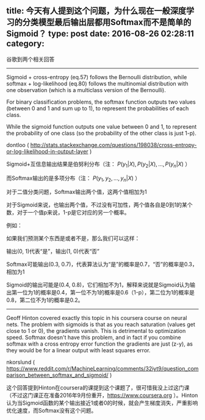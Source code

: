 title: 今天有人提到这个问题，为什么现在一般深度学习的分类模型最后输出层都用Softmax而不是简单的Sigmoid？
type: post
date: 2016-08-26 02:28:11
category: 
---


谷歌到两个相关回答

---

Sigmoid + cross-entropy (eq.57) follows the Bernoulli distribution, while softmax + log-likelihood (eq.80) follows the multinomial distribution with one observation (which is a multiclass version of the Bernoulli).

For binary classification problems, the softmax function outputs two values (between 0 and 1 and sum up to 1), to represent the probabilities of each class.

While the sigmoid function outputs one value between 0 and 1, to represent the probability of one class (so the probability of the other class is just 1-p).

dontloo ( http://stats.stackexchange.com/questions/198038/cross-entropy-or-log-likelihood-in-output-layer )

Sigmoid+互信息输出结果是伯努利分布（注： $P(y_1|X), P(y_2|X),...,P(y_n|X)$ ）

而Softmax输出的是多项分布（注： $P(y_1, y_2,...,y_n|X)$ ）

对于二值分类问题，Softmax输出两个值，这两个值相加为1

对于Sigmoid来说，也输出两个值，不过没有可加性，两个值各自是0到1的某个数，对于一个值p来说，1-p是它对应的另一个概率。

例如：

如果我们预测某个东西是或者不是，那么我们可以这样：

输出(0, 1)代表“是”，输出(1, 0)代表“否”

Softmax可能输出(0.3, 0.7)，代表算法认为“是”的概率是0.7，“否”的概率是0.3，相加为1

Sigmoid的输出可能是(0.4, 0.8)，它们相加不为1，解释来说就是Sigmoid认为输出第一位为1的概率是0.4，第一位不为1的概率是0.6（1-p），第二位为1的概率是0.8，第二位不为1的概率是0.2。

---

Geoff Hinton covered exactly this topic in his coursera course on neural nets. The problem with sigmoids is that as you reach saturation (values get close to 1 or 0), the gradients vanish. This is detrimental to optimization speed. Softmax doesn't have this problem, and in fact if you combine softmax with a cross entropy error function the gradients are just (z-y), as they would be for a linear output with least squares error.

nkorslund ( https://www.reddit.com/r/MachineLearning/comments/32iyt9/question_comparison_between_softmax_and_sigmoid/ )


这个回答提到Hinton在coursera的课提到这个课题了，很可惜我没上过这门课（不过这门课正在准备2016年9月份重开，https://www.coursera.org ）。Hinton认为当Sigmoid函数的某个输出接近1或者0的时候，就会产生梯度消失，严重影响优化速度，而Softmax没有这个问题。